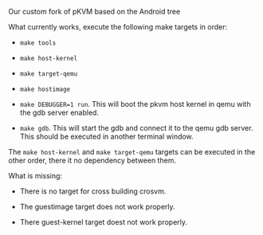 Our custom fork of pKVM based on the Android tree

What currently works, execute the following make targets in order:

* `make tools`

* `make host-kernel`

* `make target-qemu`

* `make hostimage`

* `make DEBUGGER=1 run`. This will boot the pkvm host kernel in qemu with the gdb server enabled.

* `make gdb`. This will start the gdb and connect it to the qemu gdb server. This should be executed in another terminal window.

The `make host-kernel` and `make target-qemu` targets can be executed in the other order, there it no dependency between them.

What is missing:

* There is no target for cross building crosvm.

* The guestimage target does not work properly.

* There guest-kernel target doest not work properly.
